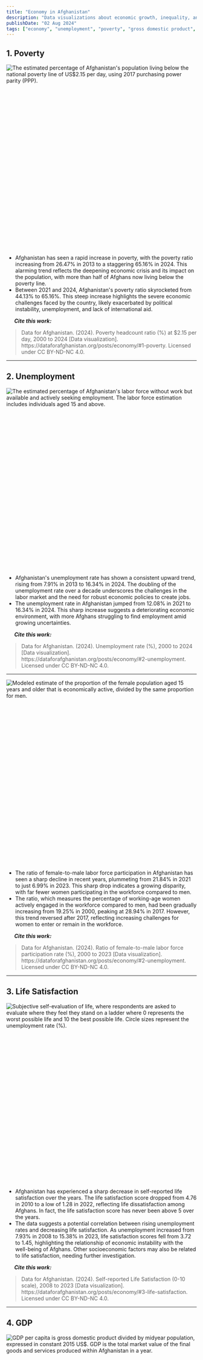 ```yaml
---
title: "Economy in Afghanistan"
description: "Data visualizations about economic growth, inequality, and poverty in Afghanistan"
publishDate: "02 Aug 2024"
tags: ["economy", "unemployment", "poverty", "gross domestic product", "prices", "inflation", "Afghanistan", "data"]
---
```



## 1. Poverty

<div style="min-height:471px" id="datawrapper-vis-eaG3R"><script type="text/javascript" defer src="https://datawrapper.dwcdn.net/eaG3R/embed.js" charset="utf-8" data-target="#datawrapper-vis-eaG3R"></script><noscript><img src="https://datawrapper.dwcdn.net/eaG3R/full.png" alt="The estimated percentage of Afghanistan's population living below the national poverty line of US$2.15 per day, using 2017 purchasing power parity (PPP)." /></noscript></div>
<br />
<ul>
  <li>Afghanistan has seen a rapid increase in poverty, with the poverty ratio increasing from 26.47% in 2013 to a staggering 65.16% in 2024. This alarming trend reflects the deepening economic crisis and its impact on the population, with more than half of Afghans now living below the poverty line.</li>
  <li>Between 2021 and 2024, Afghanistan's poverty ratio skyrocketed from 44.13% to 65.16%. This steep increase highlights the severe economic challenges faced by the country, likely exacerbated by political instability, unemployment, and lack of international aid.</li>
</ul>

<p><em><strong>&emsp;&ensp;Cite this work:</strong></em></p>
<blockquote>
<p>Data for Afghanistan. (2024). Poverty headcount ratio (%) at $2.15 per day, 2000 to 2024 [Data visualization]. https://dataforafghanistan.org/posts/economy/#1-poverty. Licensed under CC BY-ND-NC 4.0.</p>
</blockquote>

---

## 2. Unemployment

<div style="min-height:462px" id="datawrapper-vis-wLcQY"><script type="text/javascript" defer src="https://datawrapper.dwcdn.net/wLcQY/embed.js" charset="utf-8" data-target="#datawrapper-vis-wLcQY"></script><noscript><img src="https://datawrapper.dwcdn.net/wLcQY/full.png" alt="The estimated percentage of Afghanistan's labor force without work but available and actively seeking employment. The labor force estimation includes individuals aged 15 and above." /></noscript></div>
<br />
<ul>
  <li>Afghanistan's unemployment rate has shown a consistent upward trend, rising from 7.91% in 2013 to 16.34% in 2024. The doubling of the unemployment rate over a decade underscores the challenges in the labor market and the need for robust economic policies to create jobs.</li>
  <li>The unemployment rate in Afghanistan jumped from 12.08% in 2021 to 16.34% in 2024. This sharp increase suggests a deteriorating economic environment, with more Afghans struggling to find employment amid growing uncertainties.
</li>
</ul>

<p><em><strong>&emsp;&ensp;Cite this work:</strong></em></p>
<blockquote>
<p>Data for Afghanistan. (2024). Unemployment rate (%), 2000 to 2024 [Data visualization]. https://dataforafghanistan.org/posts/economy/#2-unemployment. Licensed under CC BY-ND-NC 4.0.</p>
</blockquote>

---

<div style="min-height:471px" id="datawrapper-vis-TiOF7"><script type="text/javascript" defer src="https://datawrapper.dwcdn.net/TiOF7/embed.js" charset="utf-8" data-target="#datawrapper-vis-TiOF7"></script><noscript><img src="https://datawrapper.dwcdn.net/TiOF7/full.png" alt="Modeled estimate of the proportion of the female population aged 15 years and older that is economically active, divided by the same proportion for men." /></noscript></div>
<br />
<ul>
  <li>The ratio of female-to-male labor force participation in Afghanistan has seen a sharp decline in recent years, plummeting from 21.84% in 2021 to just 6.99% in 2023. This sharp drop indicates a growing disparity, with far fewer women participating in the workforce compared to men.
</li>
  <li>The ratio, which measures the percentage of working-age women actively engaged in the workforce compared to men, had been gradually increasing from 19.25% in 2000, peaking at 28.94% in 2017. However, this trend reversed after 2017, reflecting increasing challenges for women to enter or remain in the workforce.
</li>
</ul>

<p><em><strong>&emsp;&ensp;Cite this work:</strong></em></p>
<blockquote>
<p>Data for Afghanistan. (2024). Ratio of female-to-male labor force participation rate (%), 2000 to 2023 [Data visualization]. https://dataforafghanistan.org/posts/economy/#2-unemployment. Licensed under CC BY-ND-NC 4.0.</p>
</blockquote>

---

## 3. Life Satisfaction

<div style="min-height:458px" id="datawrapper-vis-npCJK"><script type="text/javascript" defer src="https://datawrapper.dwcdn.net/npCJK/embed.js" charset="utf-8" data-target="#datawrapper-vis-npCJK"></script><noscript><img src="https://datawrapper.dwcdn.net/npCJK/full.png" alt="Subjective self-evaluation of life, where respondents are asked to evaluate where they feel they stand on a ladder where 0 represents the worst possible life and 10 the best possible life. Circle sizes represent the unemployment rate (%)." /></noscript></div>
<br />
<ul>
  <li>Afghanistan has experienced a sharp decrease in self-reported life satisfaction over the years. The life satisfaction score dropped from 4.76 in 2010 to a low of 1.28 in 2022, reflecting life dissatisfaction among Afghans. In fact, the life satisfaction score has never been above 5 over the years.</li>
  <li>The data suggests a potential correlation between rising unemployment rates and decreasing life satisfaction. As unemployment increased from 7.93% in 2008 to 15.38% in 2023, life satisfaction scores fell from 3.72 to 1.45, highlighting the relationship of economic instability with the well-being of Afghans. Other socioeconomic factors may also be related to life satisfaction, needing further investigation.
</li>
</ul>

<p><em><strong>&emsp;&ensp;Cite this work:</strong></em></p>
<blockquote>
<p>Data for Afghanistan. (2024). Self-reported Life Satisfaction (0-10 scale), 2008 to 2023 [Data visualization]. https://dataforafghanistan.org/posts/economy/#3-life-satisfaction. Licensed under CC BY-ND-NC 4.0.</p>
</blockquote>

---

## 4. GDP

<div style="min-height:559px" id="datawrapper-vis-BRcuM"><script type="text/javascript" defer src="https://datawrapper.dwcdn.net/BRcuM/embed.js" charset="utf-8" data-target="#datawrapper-vis-BRcuM"></script><noscript><img src="https://datawrapper.dwcdn.net/BRcuM/full.png" alt="GDP per capita is gross domestic product divided by midyear population, expressed in constant 2015 US$. GDP is the total market value of the final goods and services produced within Afghanistan in a year." /></noscript></div>
<br />
<ul>
  <li>Afghanistan’s real GDP per capita saw a relatively steady increase from 2002 to 2013, peaking at $582.1 in 2013. Considerable economic growth happened in earlier years, such as an 11.8% increase in GDP per capita in 2007 and a 17.14% increase in 2009. Economic growth from 2001 to 2013 was driven by periods of rapid development, foreign aid, and reconstruction efforts.</li>
  <li>Afghanistan's real GDP per capita experienced a significant contraction of 23% in 2021 and continued to shrink by 8.59% in 2022. The dramatic fall in GDP per capita after 2021 was mainly due to political instability and the withdrawal of international aid.
</li>
  <li>Afghanistan’s real GDP per capita has faced substantial fluctuations over the past two decades, with periods of growth and contraction reflecting an unstable economic environment impacted by ongoing conflicts, political changes, and dependency on international support.
</li>
</ul>

<p><em><strong>&emsp;&ensp;Cite this work:</strong></em></p>
<blockquote>
<p>Data for Afghanistan. (2024). Constant GDP per capita and annual growth, 2000 to 2022 [Data visualization]. https://dataforafghanistan.org/posts/economy/#4-gdp. Data retrieved from the World Bank. Licensed under CC BY-ND-NC 4.0.</p>
</blockquote>

---

## 5. Inflation

<div style="min-height:419px" id="datawrapper-vis-HVMoG"><script type="text/javascript" defer src="https://datawrapper.dwcdn.net/HVMoG/embed.js" charset="utf-8" data-target="#datawrapper-vis-HVMoG"></script><noscript><img src="https://datawrapper.dwcdn.net/HVMoG/full.png" alt="The displayed inflation rate is the annual percentage change in average consumer prices in Afghanistan." /></noscript></div>
<ul>
  <li>Afghanistan experienced a significant inflation spike of 35.7% in 2003, mainly due to uncertainty surrounding the introduction of the new Afghani currency, which caused depreciation and a sharp rise in prices. Another major inflation spike of 26.4% occurred in 2008, largely driven by soaring global food and fuel prices. This also reflects Afghanistan’s vulnerability to external market conditions.</li>
  <li>Inflation stabilized from 2010 to 2020, despite some fluctuations. Inflationary pressures returned in 2021 (7.8%) and 2022 (10.6%), mainly due an increase in the prices of food commodities, reflecting global spikes in the prices of food commodities and supply chain disruptions.
</li>
</ul>

<p><em><strong>&emsp;&ensp;Cite this work:</strong></em></p>
<blockquote>
<p>Data for Afghanistan. (2024). Inflation rate (annual % change), 2002 to 2022 [Data visualization]. https://dataforafghanistan.org/posts/economy/#5-inflation. Data retrieved from the IMF. Licensed under CC BY-ND-NC 4.0.</p>
</blockquote>

---
